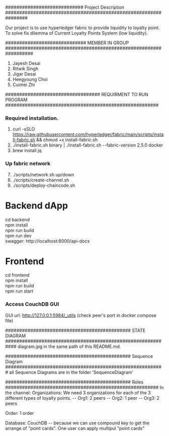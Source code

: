 
############################  Project Description ################################################################

Our project is to use hyperledger fabric to provide liquidity to loyalty point. 
To solve fix dilemma of Current Loyalty Points System (low liquidity).

#############################   MEMBER IN GROUP  ##################################################################

1. Jayesh Desai
2. Ritwik Singh
3. Jigar Desai
4. Heegyoung Choi
5. Cuimei Zhi

################################## REQUIRMENT TO RUN PROGRAM #######################################################
### Required installation.
1. curl -sSLO https://raw.githubusercontent.com/hyperledger/fabric/main/scripts/install-fabric.sh && chmod +x install-fabric.sh
2. ./install-fabric.sh binary | ./install-fabric.sh --fabric-version 2.5.0 docker
3. brew install jq

### Up fabric network
7. ./scripts/network.sh up/down
8. ./scripts/create-channel.sh
9. ./scripts/deploy-chaincode.sh

# Backend dApp
cd backend  
npm install  
npm run build  
npm run dev  
swagger: http://localhost:8000/api-docs

# Frontend
cd frontend  
npm install  
npm run build  
npm run start  

### Access CouchDB GUI
GUI url: http://127.0.0.1:5984/_utils (check peer's port in docker compose file)



#############################################  STATE DIAGRAM  ############################################################
diagram.jpg in the same path of this README.md.

#############################################  Sequence Diagram  #########################################################
all Sequence Diagrams are in the folder 'SequenceDiagram'

#############################################   Roles #######################################################
In the channel:
Organizations: We need 3 organizations for each of the 3 different types of loyalty points.
        -- Org1: 2 peers
        -- Org2: 1 peer
        -- Org3: 2 peers

Order: 1 order

Database: CouchDB 
         -- because we can use compound key to get the arrange of "point cards". One user can apply multipul "point cards"

